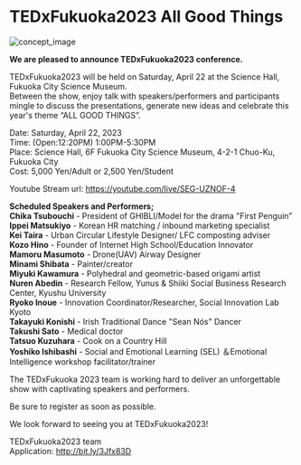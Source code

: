 # TEDxFukuoka2023 All Good Things

![concept_image](/images/concept-image.webp)

**We are pleased to announce TEDxFukuoka2023 conference.**



TEDxFukuoka2023 will be held on Saturday, April 22 at the Science Hall, Fukuoka City Science Museum.  
Between the show, enjoy talk with speakers/performers and participants mingle to discuss the presentations, generate new ideas and celebrate this year's theme “ALL GOOD THINGS”.

Date: Saturday, April 22, 2023  
Time: (Open:12:20PM) 1:00PM-5:30PM  
Place: Science Hall, 6F Fukuoka City Science Museum, 4-2-1 Chuo-Ku, Fukuoka City  
Cost: 5,000 Yen/Adult or 2,500 Yen/Student

Youtube Stream url: https://youtube.com/live/SEG-UZNOF-4

**Scheduled Speakers and Performers;**  
**Chika Tsubouchi** - President of GHIBLI/Model for the drama "First Penguin”  
**Ippei Matsukiyo** - Korean HR matching / inbound marketing specialist  
**Kei Taira** - Urban Circular Lifestyle Designer/ LFC composting adviser  
**Kozo Hino** - Founder of Internet High School/Education Innovator  
**Mamoru Masumoto** - Drone(UAV) Airway Designer  
**Minami Shibata** - Painter/creator  
**Miyuki Kawamura** - Polyhedral and geometric-based origami artist  
**Nuren Abedin** - Research Fellow, Yunus & Shiiki Social Business Research Center, Kyushu University  
**Ryoko Inoue** - Innovation Coordinator/Researcher, Social Innovation Lab Kyoto  
**Takayuki Konishi** - Irish Traditional Dance "Sean Nós" Dancer  
**Takushi Sato** - Medical doctor  
**Tatsuo Kuzuhara** - Cook on a Country Hill  
**Yoshiko Ishibashi** - Social and Emotional Learning (SEL) ＆Emotional Intelligence workshop facilitator/trainer

The TEDxFukuoka 2023 team is working hard to deliver an unforgettable show with captivating speakers and performers.

Be sure to register as soon as possible.

We look forward to seeing you at TEDxFukuoka2023!

TEDxFukuoka2023 team  
Application: http://bit.ly/3Jfx83D
